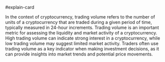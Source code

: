 #explain-card 

In the context of cryptocurrency, trading volume refers to the number of units of a cryptocurrency that are traded during a given period of time, typically measured in 24-hour increments. Trading volume is an important metric for assessing the liquidity and market activity of a cryptocurrency. High trading volume can indicate strong interest in a cryptocurrency, while low trading volume may suggest limited market activity. Traders often use trading volume as a key indicator when making investment decisions, as it can provide insights into market trends and potential price movements.